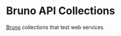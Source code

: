 # Bruno API Collections

[Bruno](https://github.com/usebruno/bruno) collections that test web services. 
